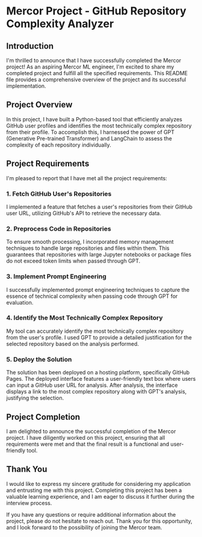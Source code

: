 # Mercor Project - GitHub Repository Complexity Analyzer

## Introduction

I'm thrilled to announce that I have successfully completed the Mercor project! As an aspiring Mercor ML engineer, I'm excited to share my completed project and fulfill all the specified requirements. This README file provides a comprehensive overview of the project and its successful implementation.

## Project Overview

In this project, I have built a Python-based tool that efficiently analyzes GitHub user profiles and identifies the most technically complex repository from their profile. To accomplish this, I harnessed the power of GPT (Generative Pre-trained Transformer) and LangChain to assess the complexity of each repository individually.

## Project Requirements

I'm pleased to report that I have met all the project requirements:

### 1. Fetch GitHub User's Repositories

I implemented a feature that fetches a user's repositories from their GitHub user URL, utilizing GitHub's API to retrieve the necessary data.

### 2. Preprocess Code in Repositories

To ensure smooth processing, I incorporated memory management techniques to handle large repositories and files within them. This guarantees that repositories with large Jupyter notebooks or package files do not exceed token limits when passed through GPT.

### 3. Implement Prompt Engineering

I successfully implemented prompt engineering techniques to capture the essence of technical complexity when passing code through GPT for evaluation.

### 4. Identify the Most Technically Complex Repository

My tool can accurately identify the most technically complex repository from the user's profile. I used GPT to provide a detailed justification for the selected repository based on the analysis performed.

### 5. Deploy the Solution

The solution has been deployed on a hosting platform, specifically GitHub Pages. The deployed interface features a user-friendly text box where users can input a GitHub user URL for analysis. After analysis, the interface displays a link to the most complex repository along with GPT's analysis, justifying the selection.

## Project Completion

I am delighted to announce the successful completion of the Mercor project. I have diligently worked on this project, ensuring that all requirements were met and that the final result is a functional and user-friendly tool.

## Thank You

I would like to express my sincere gratitude for considering my application and entrusting me with this project. Completing this project has been a valuable learning experience, and I am eager to discuss it further during the interview process.

If you have any questions or require additional information about the project, please do not hesitate to reach out. Thank you for this opportunity, and I look forward to the possibility of joining the Mercor team.
